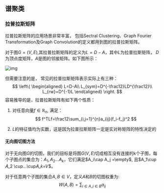 ## 谱聚类

### 拉普拉斯矩阵

拉普拉斯矩阵的应用场景非常丰富， 包括Sectral Clustering、Graph Fourier Transformation及Graph Convolution的定义都用到图的拉普拉斯矩阵。

对于图$G=(V, E)$,其拉普拉斯矩阵的定义为$L=D-A$，其中$L$为拉普拉斯矩阵， $D$为顶点度矩阵，$A$是图的邻接矩阵。如下图所示：

![img](/Users/mingchao.chen/OneDrive/学习/笔记/picture/matrixforgraph.png)

但需要注意的是， 常见的拉普拉斯矩阵表示实际上有三种：
$$
\left\{
\begin{aligned}
L=D-A\\
L_{sym}=D^{-\frac12}LD^{\frac12}\\
L_{rw}=D^{-1}L     
\end{aligned}
\right.
$$
容易推导的是，拉普拉斯矩阵有如下两个性质：

1. 对任意向量$f\in \mathbb{R}_n$, 满足：
   $$
   f^TLf=\frac12\sum_{i,j=1}^{n}a_{ij}(f_i-f_j)^2
   $$

2. $L$的特征值均为实数，这是因为拉普拉斯矩阵一定是实对称矩阵的特性决定的



#### 无向图切图方法

对于无向图$G$的切图，我们的目标是将图$G(V,E)$切成相互没有连接的k个子图，每个子图点的集合为：$A_1,A_2...A_k$，它们满足$A_i\cap A_j =\empty$, 且$A_1\cup 𝐴_2 \cup...\cup𝐴_𝑘=𝑉$。

对于任意两个子图的集合$A,B\in V$，定义$A$和$B$的切图权重为:
$$
W(A,B)=\sum_{i\in A,j\in B}a_{ij}
$$

